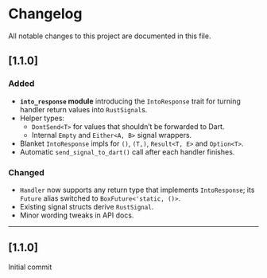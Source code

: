 # Changelog

All notable changes to this project are documented in this file.

## [1.1.0]

### Added

- **`into_response` module** introducing the `IntoResponse` trait for turning handler return values into `RustSignal`s.
- Helper types:
    - `DontSend<T>` for values that shouldn’t be forwarded to Dart.
    - Internal `Empty` and `Either<A, B>` signal wrappers.
- Blanket `IntoResponse` impls for `()`, `(T,)`, `Result<T, E>` and `Option<T>`.
- Automatic `send_signal_to_dart()` call after each handler finishes.

### Changed

- `Handler` now supports any return type that implements `IntoResponse`; its `Future` alias switched to
  `BoxFuture<'static, ()>`.
- Existing signal structs derive `RustSignal`.
- Minor wording tweaks in API docs.

---

## [1.1.0]

Initial commit
